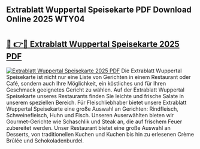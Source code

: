 ## Extrablatt Wuppertal Speisekarte PDF Download Online 2025 WTY04

# <h2><a href="http://gcak2g.nevu.top/?p=Extrablatt+Wuppertal+Speisekarte">🔗 👉🔴 Extrablatt Wuppertal Speisekarte 2025 PDF</a></h2>

[![Extrablatt Wuppertal Speisekarte 2025 PDF](https://i.imgur.com/dBaPXMq.png)](http://gcak2g.nevu.top/?p=Extrablatt+Wuppertal+Speisekarte)
Die Extrablatt Wuppertal Speisekarte ist nicht nur eine Liste von Gerichten in einem Restaurant oder Café, sondern auch Ihre Möglichkeit, ein köstliches und für Ihren Geschmack geeignetes Gericht zu wählen. Auf der Extrablatt Wuppertal Speisekarte unseres Restaurants finden Sie leichte und frische Salate in unserem speziellen Bereich. Für Fleischliebhaber bietet unsere Extrablatt Wuppertal Speisekarte eine große Auswahl an Gerichten: Rindfleisch, Schweinefleisch, Huhn und Fisch. Unseren Auserwählten bieten wir Gourmet-Gerichte wie Schaschlik und Steak an, die auf frischem Feuer zubereitet werden. Unser Restaurant bietet eine große Auswahl an Desserts, von traditionellen Kuchen und Kuchen bis hin zu erlesenen Crème Brûlée und Schokoladenburdel.
